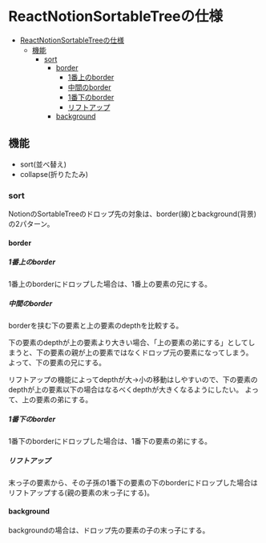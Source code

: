 # ReactNotionSortableTreeの仕様

- [ReactNotionSortableTreeの仕様](#reactnotionsortabletreeの仕様)
  - [機能](#機能)
    - [sort](#sort)
      - [border](#border)
        - [1番上のborder](#1番上のborder)
        - [中間のborder](#中間のborder)
        - [1番下のborder](#1番下のborder)
        - [リフトアップ](#リフトアップ)
      - [background](#background)

## 機能

- sort(並べ替え)
- collapse(折りたたみ)

### sort

NotionのSortableTreeのドロップ先の対象は、border(線)とbackground(背景)の2パターン。

#### border

##### 1番上のborder

1番上のborderにドロップした場合は、1番上の要素の兄にする。

##### 中間のborder

borderを挟む下の要素と上の要素のdepthを比較する。

下の要素のdepthが上の要素より大きい場合、「上の要素の弟にする」としてしまうと、下の要素の親が上の要素ではなくドロップ元の要素になってしまう。
よって、下の要素の兄にする。

リフトアップの機能によってdepthが大->小の移動はしやすいので、下の要素のdepthが上の要素以下の場合はなるべくdepthが大きくなるようにしたい。
よって、上の要素の弟にする。

##### 1番下のborder

1番下のborderにドロップした場合は、1番下の要素の弟にする。

##### リフトアップ

末っ子の要素から、その子孫の1番下の要素の下のborderにドロップした場合はリフトアップする(親の要素の末っ子にする)。

#### background

backgroundの場合は、ドロップ先の要素の子の末っ子にする。
